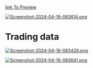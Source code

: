 [link To Preview](https://colab.research.google.com/drive/1RMjaZCnK-aFzloGYFFfFGGESPPTLH-mT?usp=sharing&authuser=3#scrollTo=7SY8hVnn08qE)


[![Screenshot-2024-04-16-083614.png](https://i.postimg.cc/bJLyzQkC/Screenshot-2024-04-16-083614.png)](https://postimg.cc/r00XjRhx)


# Trading data
[![Screenshot-2024-04-16-083426.png](https://i.postimg.cc/25GRvCy3/Screenshot-2024-04-16-083426.png)](https://postimg.cc/FfYBX5jQ)



[![Screenshot-2024-04-16-083641.png](https://i.postimg.cc/vTppMBq2/Screenshot-2024-04-16-083641.png)](https://postimg.cc/MfmsmW81)
